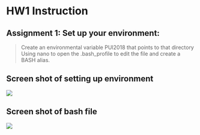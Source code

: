 
HW1 Instruction
================
Assignment 1: Set up your environment:
---------------------------------------
>Create an environmental variable PUI2018 that points to that directory
>Using nano to open the .bash_profile to edit the file
>and create a BASH alias.

Screen shot of setting up environment
-----------------------------------
![](https://github.com/qiuyliu/PUI2018_ql459/blob/master/HW1_ql459/qiuyliu_bash.png)

Screen shot of bash file
---------------------------
![](https://github.com/qiuyliu/PUI2018_ql459/blob/master/HW1_ql459/setup_env.png)
